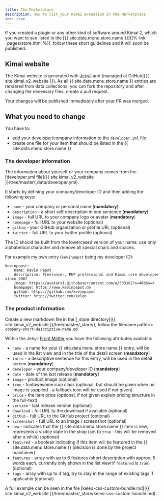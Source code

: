 ```yaml
---
title: The Marketplace
description: How to list your Kimai extension in the Marketplace 
toc: true
---
```


If you created a plugin or any other kind of software around Kimai 2, which you want to see listed in the [{{ site.data.menu.store.name }}]({% link _pages/store.html %}), 
follow these short guidelines and it will soon be published.

## Kimai website

The Kimai website is generated with [Jekyll](https://jekyllrb.com) and [managed at GitHub]({{ site.kimai_v2_website }}).
As all {{ site.data.menu.store.name }} entries are rendered from data collections, you can fork the repository and after changing the necessary files, 
create a pull request.

Your changes will be published immediately after your PR was merged.

## What you need to change

You have to:
- add your developer/company information to the `developer.yml` file
- create one file for your item that should be listed in the {{ site.data.menu.store.name }} 

### The developer information

The information about yourself or your company comes from the [developer.yml file]({{ site.kimai_v2_website }}/tree/master/_data/developer.yml).

It starts by defining your company/developer ID and then adding the following keys:

- `name` - your company or personal name (**mandatory**)
- `description` - a short self description in one sentence (**mandatory**)
- `image` - full URL to your company logo or avatar (**mandatory**)
- `homepage` - full URL to your website (optional)
- `github` - your GitHub organization or profile URL (optional)
- `twitter` - full URL to your twitter profile (optional)

The ID should be built from the lowercased version of your name: use only alphabetical character and remove all special chars and spaces.

For example my own entry (`kevinpapst` being my developer ID):

```
kevinpapst:
    name: Kevin Papst
    description: Freelancer, PHP professional and Kimai core developer since 2007
    image: https://avatars1.githubusercontent.com/u/533162?s=460&v=4
    homepage: https://www.kevinpapst.de
    github: https://github.com/kevinpapst
    twitter: http://twitter.com/keleo
```

### The product information

Create a new markdown file in the [_store directory]({{ site.kimai_v2_website }}/tree/master/_store/), follow the filename pattern:
`company-short-descriptive-name.md`

Within the Jekyll [Front Matter](https://jekyllrb.com/docs/front-matter/) you have the following attributes available:

- `name` - a name for your {{ site.data.menu.store.name }} entry, will be used in the list view and in the title of the detail screen (**mandatory**)
- `intro` - a descriptive sentence for this entry, will be used in the detail screen (**mandatory**)
- `developer` - your company/developer ID (**mandatory**)
- `date` - date of the last release (**mandatory**)
- `image` - product image (optional)
- `icon` - fontawesome icon class (optional, but should be given when no image is supplied - a fallback icon will be used if not given)
- `price` - the item price (optional, if not given explain pricing structure in the full-text)
- `version` - last release version (optional)
- `download` - full URL to the download if available (optional)
- `github` - full URL to the GitHub project (optional)
- `screenshot` - full URL to an image / screenshot (optional)
- `new` - indicates that the {{ site.data.menu.store.name }} item is new, represents a visible state in the shop (set to `true` - this will be removed after a while) (optional)
- `featured` - a boolean indicating if this item will be featured in the {{ site.data.menu.store.name }} (decision is done by the project maintainer) 
- `features` - array with up to 6 features (short description with approx. 5 words each, currently only shown in the list view if `featured` is `true`) (optional) 
- `tags` - array with up to 4 tag, try to stay in the range of existing tags if applicable (optional)

A full example can be seen in the file [keleo-css-custom-bundle.md]({{ site.kimai_v2_website }}/tree/master/_store/keleo-css-custom-bundle.md).